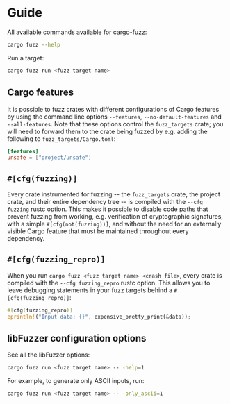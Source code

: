 # Guide

All available commands available for cargo-fuzz:

```sh
cargo fuzz --help
```

Run a target:


```sh
cargo fuzz run <fuzz target name>
```

## Cargo features

It is possible to fuzz crates with different configurations of Cargo features by using the command line options `--features`, `--no-default-features` and `--all-features`. Note that these options control the `fuzz_targets` crate; you will need to forward them to the crate being fuzzed by e.g. adding the following to `fuzz_targets/Cargo.toml`:

```toml
[features]
unsafe = ["project/unsafe"]
```

## `#[cfg(fuzzing)]`

Every crate instrumented for fuzzing -- the `fuzz_targets` crate, the project crate, and their entire dependency tree -- is compiled with the `--cfg fuzzing` rustc option. This makes it possible to disable code paths that prevent fuzzing from working, e.g. verification of cryptographic signatures, with a simple `#[cfg(not(fuzzing))]`, and without the need for an externally visible Cargo feature that must be maintained throughout every dependency.

## `#[cfg(fuzzing_repro)]`

When you run `cargo fuzz <fuzz target name> <crash file>`, every crate is compiled with the `--cfg fuzzing_repro` rustc option. This allows you to leave debugging statements in your fuzz targets behind a `#[cfg(fuzzing_repro)]`:

```rust
#[cfg(fuzzing_repro)]
eprintln!("Input data: {}", expensive_pretty_print(&data));
```

## libFuzzer configuration options

See all the libFuzzer options:

```sh
cargo fuzz run <fuzz target name> -- -help=1
```

For example, to generate only ASCII inputs, run:

```sh
cargo fuzz run <fuzz target name> -- -only_ascii=1
```
